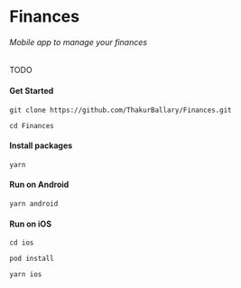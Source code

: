 # Finances

###### Mobile app to manage your finances
TODO

#### Get Started

```
git clone https://github.com/ThakurBallary/Finances.git 

cd Finances
```


#### Install packages

```
yarn
```


#### Run on Android

```
yarn android
```


#### Run on iOS

```
cd ios 

pod install 

yarn ios
```
